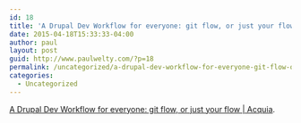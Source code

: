 ```yaml
---
id: 18
title: 'A Drupal Dev Workflow for everyone: git flow, or just your flow | Acquia'
date: 2015-04-18T15:33:33-04:00
author: paul
layout: post
guid: http://www.paulwelty.com/?p=18
permalink: /uncategorized/a-drupal-dev-workflow-for-everyone-git-flow-or-just-your-flow-acquia/
categories:
  - Uncategorized
---
```

[A Drupal Dev Workflow for everyone: git flow, or just your flow | Acquia](https://www.acquia.com/blog/drupal-dev-workflow-everyone-git-flow-or-just-your-flow).
